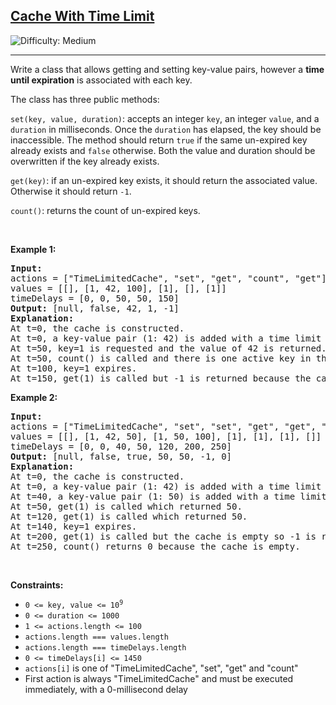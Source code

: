 <h2><a href="https://leetcode.com/problems/cache-with-time-limit">Cache With Time Limit</a></h2> <img src='https://img.shields.io/badge/Difficulty-Medium-orange' alt='Difficulty: Medium' /><hr><p>Write a class that allows getting and setting&nbsp;key-value pairs, however a&nbsp;<strong>time until expiration</strong>&nbsp;is associated with each key.</p>

<p>The class has three public methods:</p>

<p><code>set(key, value, duration)</code>:&nbsp;accepts an integer&nbsp;<code>key</code>, an&nbsp;integer&nbsp;<code>value</code>, and a <code>duration</code> in milliseconds. Once the&nbsp;<code>duration</code>&nbsp;has elapsed, the key should be inaccessible. The method should return&nbsp;<code>true</code>&nbsp;if the same&nbsp;un-expired key already exists and <code>false</code> otherwise. Both the value and duration should be overwritten if the key already exists.</p>

<p><code>get(key)</code>: if an un-expired key exists, it should return the associated value. Otherwise it should return&nbsp;<code>-1</code>.</p>

<p><code>count()</code>: returns the count of un-expired keys.</p>

<p>&nbsp;</p>
<p><strong class="example">Example 1:</strong></p>

<pre>
<strong>Input:</strong> 
actions = [&quot;TimeLimitedCache&quot;, &quot;set&quot;, &quot;get&quot;, &quot;count&quot;, &quot;get&quot;]
values = [[], [1, 42, 100], [1], [], [1]]
timeDelays = [0, 0, 50, 50, 150]
<strong>Output:</strong> [null, false, 42, 1, -1]
<strong>Explanation:</strong>
At t=0, the cache is constructed.
At t=0, a key-value pair (1: 42) is added with a time limit of 100ms. The value doesn&#39;t exist so false is returned.
At t=50, key=1 is requested and the value of 42 is returned.
At t=50, count() is called and there is one active key in the cache.
At t=100, key=1 expires.
At t=150, get(1) is called but -1 is returned because the cache is empty.
</pre>

<p><strong class="example">Example 2:</strong></p>

<pre>
<strong>Input:</strong> 
actions = [&quot;TimeLimitedCache&quot;, &quot;set&quot;, &quot;set&quot;, &quot;get&quot;, &quot;get&quot;, &quot;get&quot;, &quot;count&quot;]
values = [[], [1, 42, 50], [1, 50, 100], [1], [1], [1], []]
timeDelays = [0, 0, 40, 50, 120, 200, 250]
<strong>Output:</strong> [null, false, true, 50, 50, -1, 0]
<strong>Explanation:</strong>
At t=0, the cache is constructed.
At t=0, a key-value pair (1: 42) is added with a time limit of 50ms. The value doesn&#39;t exist so false is returned.
At t=40, a key-value pair (1: 50) is added with a time limit of 100ms. A non-expired value already existed so true is returned and the old value was overwritten.
At t=50, get(1) is called which returned 50.
At t=120, get(1) is called which returned 50.
At t=140, key=1 expires.
At t=200, get(1) is called but the cache is empty so -1 is returned.
At t=250, count() returns 0 because the cache is empty.
</pre>

<p>&nbsp;</p>
<p><strong>Constraints:</strong></p>

<ul>
	<li><code>0 &lt;= key, value &lt;= 10<sup>9</sup></code></li>
	<li><code>0 &lt;= duration &lt;= 1000</code></li>
	<li><code>1 &lt;= actions.length &lt;= 100</code></li>
	<li><code>actions.length === values.length</code></li>
	<li><code>actions.length === timeDelays.length</code></li>
	<li><code>0 &lt;= timeDelays[i] &lt;= 1450</code></li>
	<li><code>actions[i]</code>&nbsp;is one of &quot;TimeLimitedCache&quot;, &quot;set&quot;, &quot;get&quot; and&nbsp;&quot;count&quot;</li>
	<li>First action is always &quot;TimeLimitedCache&quot; and must be executed immediately, with a 0-millisecond delay</li>
</ul>
